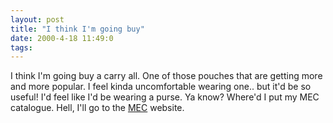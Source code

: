 ```yaml
---
layout: post
title: "I think I'm going buy"
date: 2000-4-18 11:49:0
tags: 
---
```


I think I'm going buy a carry all. One of those pouches that are getting more and more popular. I feel kinda uncomfortable wearing one.. but it'd be so useful! I'd feel like I'd be wearing a purse. Ya know? Where'd I put my MEC catalogue. Hell, I'll go to the [MEC][1] website.



   [1]: http://www.mec.ca/
